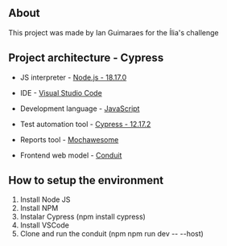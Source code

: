 ## About
  
This project was made by Ian Guimaraes for the Ília's challenge


## Project architecture - Cypress

- JS interpreter - [Node.js - 18.17.0](https://nodejs.org/en/)

- IDE - [Visual Studio Code](https://code.visualstudio.com)

- Development language - [JavaScript](https://www.javascript.com)

- Test automation tool - [Cypress - 12.17.2](http://cypress.io)

- Reports tool - [Mochawesome](https://www.npmjs.com/package/mochawesome)

- Frontend web model - [Conduit](https://github.com/sveltejs/realworld)

  
## How to setup the environment

 1. Install Node JS 
 2. Install NPM 
 3. Instalar Cypress (npm install cypress)
 4. Install VSCode
 5. Clone and run the conduit (npm npm run dev -- --host)


